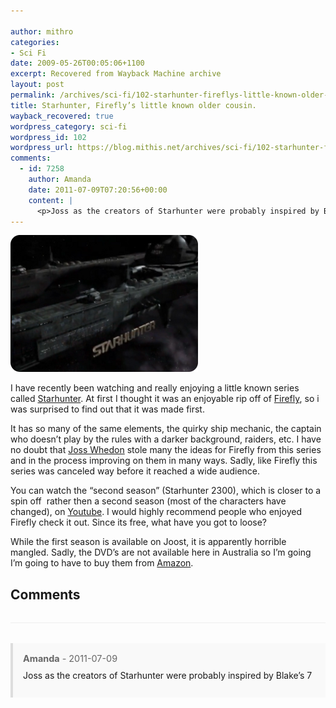 ```yaml
---

author: mithro
categories:
- Sci Fi
date: 2009-05-26T00:05:06+1100
excerpt: Recovered from Wayback Machine archive
layout: post
permalink: /archives/sci-fi/102-starhunter-fireflys-little-known-older-cousin
title: Starhunter, Firefly’s little known older cousin.
wayback_recovered: true
wordpress_category: sci-fi
wordpress_id: 102
wordpress_url: https://blog.mithis.net/archives/sci-fi/102-starhunter-fireflys-little-known-older-cousin
comments:
  - id: 7258
    author: Amanda
    date: 2011-07-09T07:20:56+00:00
    content: |
      <p>Joss as the creators of Starhunter were probably inspired by Blake&#8217;s 7</p>
---
```


<div >
<div ><img alt="Tulip - The ship from Starhunter"  height="219" src="/assets/images/wp-content/uploads/2009/05/screenshot.png" title="Tulip - The ship from Starhunter" width="300"/></div>
<p>I have recently been watching and really enjoying a little known series called <a href="http://en.wikipedia.org/wiki/Starhunter">Starhunter</a>. At first I thought it was an enjoyable rip off of <a href="http://en.wikipedia.org/wiki/Firefly_(TV_series)">Firefly</a>, so i was surprised to find out that it was made first.</p>
<p>It has so many of the same elements, the quirky ship mechanic, the captain who doesn’t play by the rules with a darker background, raiders, etc. I have no doubt that <a href="http://www.imdb.com/name/nm0923736/">Joss Whedon</a> stole many the ideas for Firefly from this series and in the process improving on them in many ways. Sadly, like Firefly this series was canceled way before it reached a wide audience.</p>
<p>You can watch the “second season” (Starhunter 2300), which is closer to a spin off  rather then a second season (most of the characters have changed), on <a href="http://www.youtube.com/show?p=I9idlNtiYTs">Youtube</a>. I would highly recommend people who enjoyed Firefly check it out. Since its free, what have you got to loose?</p>
<p>While the first season is available on Joost, it is apparently horrible mangled. Sadly, the DVD’s are not available here in Australia so I’m going I’m going to have to buy them from <a href="http://www.amazon.com/Starhunter/e/B001CG5BH8/ref=ntt_tv_dp_pel">Amazon</a>.</p>
</div>

## Comments

<div class="comments">
<div class="comment" id="comment-7258">
  <div class="comment-meta">
    <strong>Amanda</strong> -     <time datetime="2011-07-09T07:20:56+00:00">2011-07-09</time>
  </div>
  <div class="comment-content">
    <p>Joss as the creators of Starhunter were probably inspired by Blake&#8217;s 7</p>
  </div>
</div>

</div>

<style>
.comments {
  margin-top: 2rem;
  border-top: 1px solid #eee;
  padding-top: 2rem;
}

.comment {
  margin-bottom: 1.5rem;
  padding: 1rem;
  background: #f9f9f9;
  border-left: 4px solid #ddd;
}

.comment-meta {
  font-size: 0.9rem;
  color: #666;
  margin-bottom: 0.5rem;
}

.comment-content {
  line-height: 1.6;
}

.comment-content p {
  margin: 0.5rem 0;
}
</style>
